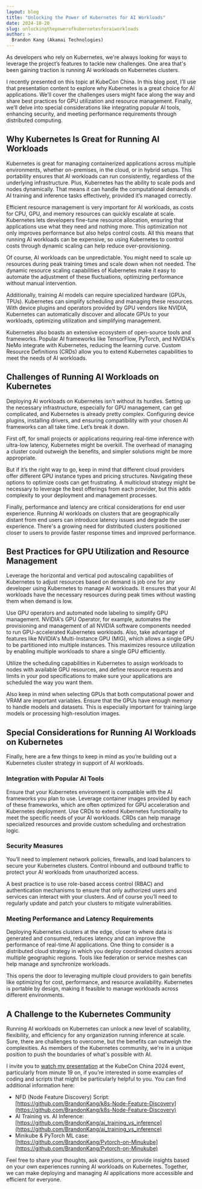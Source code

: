 ```yaml
---
layout: blog
title: "Unlocking the Power of Kubernetes for AI Workloads"
date: 2024-10-20
slug: unlockingthepowerofkubernetesforaiworkloads
author: >
  Brandon Kang (Akamai Technologies)
---
```


As developers who rely on Kubernetes, we're always looking for ways to leverage the project’s features to tackle new challenges. One area that's been gaining traction is running AI workloads on Kubernetes clusters.

I recently presented on this topic at KubeCon China. In this blog post, I’ll use that presentation content to explore why Kubernetes is a great choice for AI applications. We’ll cover the challenges users might face along the way and share best practices for GPU utilization and resource management. Finally, we’ll delve into special considerations like integrating popular AI tools, enhancing security, and meeting performance requirements through distributed computing.

## Why Kubernetes Is Great for Running AI Workloads

Kubernetes is great for managing containerized applications across multiple environments, whether on-premises, in the cloud, or in hybrid setups. This portability ensures that AI workloads can run consistently, regardless of the underlying infrastructure. Plus, Kubernetes has the ability to scale pods and nodes dynamically. That means it can handle the computational demands of AI training and inference tasks effectively, provided it’s managed correctly.

Efficient resource management is very important for AI workloads, as costs for CPU, GPU, and memory resources can quickly escalate at scale. Kubernetes lets developers fine-tune resource allocation, ensuring that applications use what they need and nothing more. This optimization not only improves performance but also helps control costs. All this means that running AI workloads can be expensive, so using Kubernetes to control costs through dynamic scaling can help reduce over-provisioning.

Of course, AI workloads can be unpredictable. You might need to scale up resources during peak training times and scale down when not needed. The dynamic resource scaling capabilities of Kubernetes make it easy to automate the adjustment of these fluctuations, optimizing performance without manual intervention.

Additionally, training AI models can require specialized hardware (GPUs, TPUs). Kubernetes can simplify scheduling and managing these resources. With device plugins and operators provided by GPU vendors like NVIDIA, Kubernetes can automatically discover and allocate GPUs to your workloads, optimizing utilization and simplifying management.

Kubernetes also boasts an extensive ecosystem of open-source tools and frameworks. Popular AI frameworks like TensorFlow, PyTorch, and NVIDIA's NeMo integrate with Kubernetes, reducing the learning curve. Custom Resource Definitions (CRDs) allow you to extend Kubernetes capabilities to meet the needs of AI workloads.

## Challenges of Running AI Workloads on Kubernetes

Deploying AI workloads on Kubernetes isn't without its hurdles. Setting up the necessary infrastructure, especially for GPU management, can get complicated, and Kubernetes is already pretty complex. Configuring device plugins, installing drivers, and ensuring compatibility with your chosen AI frameworks can all take time. Let’s break it down.

First off, for small projects or applications requiring real-time inference with ultra-low latency, Kubernetes might be overkill. The overhead of managing a cluster could outweigh the benefits, and simpler solutions might be more appropriate.

But if it’s the right way to go, keep in mind that different cloud providers offer different GPU instance types and pricing structures. Navigating these options to optimize costs can get frustrating. A multicloud strategy might be necessary to leverage the best offerings from each provider, but this adds complexity to your deployment and management processes.

Finally, performance and latency are critical considerations for end user experience. Running AI workloads on clusters that are geographically distant from end users can introduce latency issues and degrade the user experience. There's a growing need for distributed clusters positioned closer to users to provide faster response times and improved performance.

## Best Practices for GPU Utilization and Resource Management

Leverage the horizontal and vertical pod autoscaling capabilities of Kubernetes to adjust resources based on demand is job one for any developer using Kubernetes to manage AI workloads. It ensures that your AI workloads have the necessary resources during peak times without wasting them when demand is low.

Use GPU operators and automated node labeling to simplify GPU management. NVIDIA's GPU Operator, for example, automates the provisioning and management of all NVIDIA software components needed to run GPU-accelerated Kubernetes workloads. Also, take advantage of features like NVIDIA's Multi-Instance GPU (MIG), which allows a single GPU to be partitioned into multiple instances. This maximizes resource utilization by enabling multiple workloads to share a single GPU efficiently.

Utilize the scheduling capabilities in Kubernetes to assign workloads to nodes with available GPU resources, and define resource requests and limits in your pod specifications to make sure your applications are scheduled the way you want them.

Also keep in mind when selecting GPUs that both computational power and VRAM are important variables. Ensure that the GPUs have enough memory to handle models and datasets. This is especially important for training large models or processing high-resolution images.

## Special Considerations for Running AI Workloads on Kubernetes

Finally, here are a few things to keep in mind as you’re building out a Kubernetes cluster strategy in support of AI workloads.

### Integration with Popular AI Tools

Ensure that your Kubernetes environment is compatible with the AI frameworks you plan to use. Leverage container images provided by each of these frameworks, which are often optimized for GPU acceleration and Kubernetes deployment. Use CRDs to extend Kubernetes functionality to meet the specific needs of your AI workloads. CRDs can help manage specialized resources and provide custom scheduling and orchestration logic.

### Security Measures

You’ll need to implement network policies, firewalls, and load balancers to secure your Kubernetes clusters. Control inbound and outbound traffic to protect your AI workloads from unauthorized access.

A best practice is to use role-based access control (RBAC) and authentication mechanisms to ensure that only authorized users and services can interact with your clusters. And of course you’ll need to regularly update and patch your clusters to mitigate vulnerabilities.

### Meeting Performance and Latency Requirements

Deploying Kubernetes clusters at the edge, closer to where data is generated and consumed, reduces latency and can improve the performance of real-time AI applications. One thing to consider is a distributed cloud strategy in which you deploy coordinated clusters across multiple geographic regions. Tools like federation or service meshes can help manage and synchronize workloads.

This opens the door to leveraging multiple cloud providers to gain benefits like optimizing for cost, performance, and resource availability. Kubernetes is portable by design, making it feasible to manage workloads across different environments.

## A Challenge to the Kubernetes Community

Running AI workloads on Kubernetes can unlock a new level of scalability, flexibility, and efficiency for any organization running inference at scale. Sure, there are challenges to overcome, but the benefits can outweigh the complexities. As members of the Kubernetes community, we're in a unique position to push the boundaries of what's possible with AI.

I invite you to [watch my presentation](https://www.youtube.com/watch?v=4JMXoPmO7CM) at the KubeCon China 2024 event, particularly from minute 19 on, if you’re interested in some examples of coding and scripts that might be particularly helpful to you. You can find additional information here:

-   NFD (Node Feature Discovery) Script: [https://github.com/BrandonKang/k8s-Node-Feature-Discovery](https://github.com/BrandonKang/k8s-Node-Feature-Discovery)
-   AI Training vs. AI Inference: [https://github.com/BrandonKang/ai_training_vs_inference](https://github.com/BrandonKang/ai_training_vs_inference)
-   Minikube & PyTorch ML case: [https://github.com/BrandonKang/Pytorch-on-Minukube](https://github.com/BrandonKang/Pytorch-on-Minukube)
    
Feel free to share your thoughts, ask questions, or provide insights based on your own experiences running AI workloads on Kubernetes. Together, we can make deploying and managing AI applications more accessible and efficient for everyone.
###
